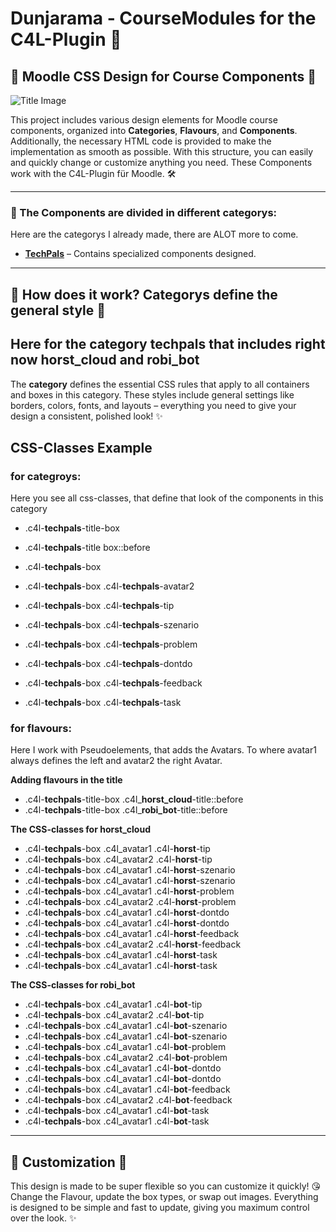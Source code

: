 # Dunjarama - CourseModules for the C4L-Plugin 🎉

## 🎨 Moodle CSS Design for Course Components 🎨

![Title Image](https://assets.codepen.io/7398902/readme.png)

This project includes various design elements for Moodle course components, organized into **Categories**, **Flavours**, and **Components**. Additionally, the necessary HTML code is provided to make the implementation as smooth as possible. With this structure, you can easily and quickly change or customize anything you need. These Components work with the C4L-Plugin für Moodle.  🛠️

---

### 📂 The Components are divided in different categorys:
Here are the categorys I already made, there are ALOT more to come. 

- [**TechPals**](#category-techpals) – Contains specialized components designed.


---

## 🌟 **How does it work? Categorys define the general style** 🌟
## Here for the category techpals that includes right now horst_cloud and robi_bot

The **category** defines the essential CSS rules that apply to all containers and boxes in this category. These styles include general settings like borders, colors, fonts, and layouts – everything you need to give your design a consistent, polished look! ✨

## CSS-Classes Example

### for categroys:
Here you see all css-classes, that define that look of the components in this category

- .c4l-**techpals**-title-box 
- .c4l-**techpals**-title box::before

- .c4l-**techpals**-box
- .c4l-**techpals**-box .c4l-**techpals**-avatar2

- .c4l-**techpals**-box .c4l-**techpals**-tip
- .c4l-**techpals**-box .c4l-**techpals**-szenario
- .c4l-**techpals**-box .c4l-**techpals**-problem
- .c4l-**techpals**-box .c4l-**techpals**-dontdo
- .c4l-**techpals**-box .c4l-**techpals**-feedback
- .c4l-**techpals**-box .c4l-**techpals**-task

### for flavours:
Here I work with Pseudoelements, that adds the Avatars. To where avatar1 always defines the left and avatar2 the right Avatar. 


**Adding flavours in the title**
- .c4l-**techpals**-title-box .c4l_**horst_cloud**-title::before
- .c4l-**techpals**-title-box .c4l_**robi_bot**-title::before


**The CSS-classes for horst_cloud**
- .c4l-**techpals**-box .c4l_avatar1 .c4l-**horst**-tip
- .c4l-**techpals**-box .c4l_avatar2 .c4l-**horst**-tip
- .c4l-**techpals**-box .c4l_avatar1 .c4l-**horst**-szenario
- .c4l-**techpals**-box .c4l_avatar1 .c4l-**horst**-szenario
- .c4l-**techpals**-box .c4l_avatar1 .c4l-**horst**-problem
- .c4l-**techpals**-box .c4l_avatar2 .c4l-**horst**-problem
- .c4l-**techpals**-box .c4l_avatar1 .c4l-**horst**-dontdo
- .c4l-**techpals**-box .c4l_avatar1 .c4l-**horst**-dontdo
- .c4l-**techpals**-box .c4l_avatar1 .c4l-**horst**-feedback
- .c4l-**techpals**-box .c4l_avatar2 .c4l-**horst**-feedback
- .c4l-**techpals**-box .c4l_avatar1 .c4l-**horst**-task
- .c4l-**techpals**-box .c4l_avatar1 .c4l-**horst**-task

**The CSS-classes for robi_bot**
- .c4l-**techpals**-box .c4l_avatar1 .c4l-**bot**-tip
- .c4l-**techpals**-box .c4l_avatar2 .c4l-**bot**-tip
- .c4l-**techpals**-box .c4l_avatar1 .c4l-**bot**-szenario
- .c4l-**techpals**-box .c4l_avatar1 .c4l-**bot**-szenario
- .c4l-**techpals**-box .c4l_avatar1 .c4l-**bot**-problem
- .c4l-**techpals**-box .c4l_avatar2 .c4l-**bot**-problem
- .c4l-**techpals**-box .c4l_avatar1 .c4l-**bot**-dontdo
- .c4l-**techpals**-box .c4l_avatar1 .c4l-**bot**-dontdo
- .c4l-**techpals**-box .c4l_avatar1 .c4l-**bot**-feedback
- .c4l-**techpals**-box .c4l_avatar2 .c4l-**bot**-feedback
- .c4l-**techpals**-box .c4l_avatar1 .c4l-**bot**-task
- .c4l-**techpals**-box .c4l_avatar1 .c4l-**bot**-task

___


## **🎨 Customization 🎨**

This design is made to be super flexible so you can customize it quickly! 😘 Change the Flavour, update the box types, or swap out images. Everything is designed to be simple and fast to update, giving you maximum control over the look. ✨
